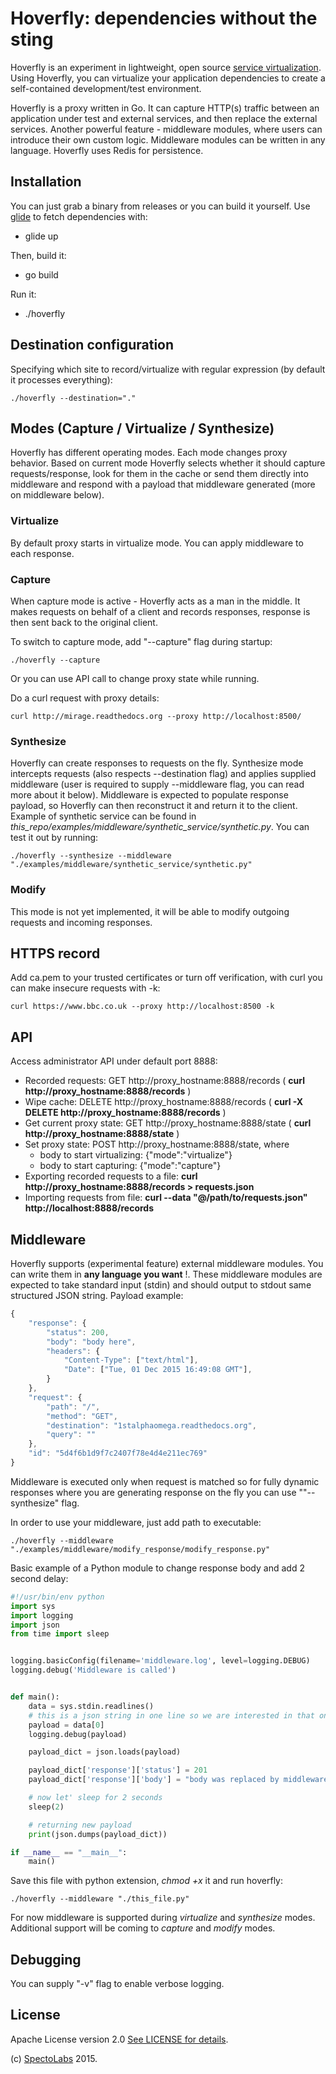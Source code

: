 # Hoverfly: dependencies without the sting

Hoverfly is an experiment in lightweight, open source [service virtualization](https://en.wikipedia.org/wiki/Service_virtualization). Using Hoverfly, you can virtualize your application dependencies to create a self-contained development/test environment.

Hoverfly is a proxy written in Go. It can capture HTTP(s) traffic between an application under test and external services, and then replace the external services. Another powerful feature - middleware modules, where users can introduce their own custom logic. Middleware modules can be written in any language. Hoverfly uses Redis for persistence.

## Installation

You can just grab a binary from releases or you can build it yourself. Use [glide](https://github.com/Masterminds/glide) to
fetch dependencies with:
* glide up

Then, build it:
* go build

Run it:
* ./hoverfly


## Destination configuration

Specifying which site to record/virtualize with regular expression (by default it processes everything):

    ./hoverfly --destination="."

## Modes (Capture / Virtualize / Synthesize)

Hoverfly has different operating modes. Each mode changes proxy behavior. Based on current mode Hoverfly selects
whether it should capture requests/response, look for them in the cache or send them directly into middleware and respond with a payload that middleware generated (more on middleware below).

### Virtualize

By default proxy starts in virtualize mode. You can apply middleware to each response.

### Capture

When capture mode is active - Hoverfly acts as a man in the middle. It makes requests on behalf of a client and records responses, response is then sent back to the original client.

To switch to capture mode, add "--capture" flag during startup:

    ./hoverfly --capture

Or you can use API call to change proxy state while running.


Do a curl request with proxy details:

    curl http://mirage.readthedocs.org --proxy http://localhost:8500/

###  Synthesize

Hoverfly can create responses to requests on the fly. Synthesize mode intercepts requests (also respects --destination flag)
and applies supplied middleware (user is required to supply --middleware flag, you can read more about it below). Middleware
is expected to populate response payload, so Hoverfly can then reconstruct it and return it to the client. Example of synthetic
service can be found in _this_repo/examples/middleware/synthetic_service/synthetic.py_. You can test it out by running:

    ./hoverfly --synthesize --middleware "./examples/middleware/synthetic_service/synthetic.py"

### Modify

This mode is not yet implemented, it will be able to modify outgoing requests and incoming responses.

## HTTPS record

Add ca.pem to your trusted certificates or turn off verification, with curl you can make insecure requests with -k:

    curl https://www.bbc.co.uk --proxy http://localhost:8500 -k

## API

Access administrator API under default port 8888:

* Recorded requests: GET http://proxy_hostname:8888/records ( __curl http://proxy_hostname:8888/records__ )
* Wipe cache: DELETE http://proxy_hostname:8888/records ( __curl -X DELETE http://proxy_hostname:8888/records__ )
* Get current proxy state: GET http://proxy_hostname:8888/state ( __curl http://proxy_hostname:8888/state__ )
* Set proxy state: POST http://proxy_hostname:8888/state, where
   + body to start virtualizing: {"mode":"virtualize"}
   + body to start capturing: {"mode":"capture"}
* Exporting recorded requests to a file: __curl http://proxy_hostname:8888/records > requests.json__
* Importing requests from file: __curl --data "@/path/to/requests.json" http://localhost:8888/records__


## Middleware

Hoverfly supports (experimental feature) external middleware modules. You can write them in __any language you want__ !.
These middleware modules are expected to take standard input (stdin) and should output to stdout same structured JSON string.
Payload example:

```javascript
{
	"response": {
		"status": 200,
		"body": "body here",
		"headers": {
			"Content-Type": ["text/html"],
			"Date": ["Tue, 01 Dec 2015 16:49:08 GMT"],
		}
	},
	"request": {
		"path": "/",
		"method": "GET",
		"destination": "1stalphaomega.readthedocs.org",
		"query": ""
	},
	"id": "5d4f6b1d9f7c2407f78e4d4e211ec769"
}
```
Middleware is executed only when request is matched so for fully dynamic responses where you are
generating response on the fly you can use ""--synthesize" flag.

In order to use your middleware, just add path to executable:

    ./hoverfly --middleware "./examples/middleware/modify_response/modify_response.py"

Basic example of a Python module to change response body and add 2 second delay:

```python
#!/usr/bin/env python
import sys
import logging
import json
from time import sleep


logging.basicConfig(filename='middleware.log', level=logging.DEBUG)
logging.debug('Middleware is called')


def main():
    data = sys.stdin.readlines()
    # this is a json string in one line so we are interested in that one line
    payload = data[0]
    logging.debug(payload)

    payload_dict = json.loads(payload)

    payload_dict['response']['status'] = 201
    payload_dict['response']['body'] = "body was replaced by middleware"

    # now let' sleep for 2 seconds
    sleep(2)

    # returning new payload
    print(json.dumps(payload_dict))

if __name__ == "__main__":
    main()

```

Save this file with python extension, _chmod +x_ it and run hoverfly:

    ./hoverfly --middleware "./this_file.py"

For now middleware is supported during _virtualize_ and _synthesize_ modes. Additional support will be
coming to _capture_ and _modify_ modes.

## Debugging

You can supply "-v" flag to enable verbose logging.


## License

Apache License version 2.0 [See LICENSE for details](https://github.com/SpectoLabs/hoverfly/blob/master/LICENSE).

(c) [SpectoLabs](https://specto.io) 2015.

